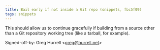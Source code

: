 ```yaml
---
title: Bail early if not inside a Git repo (snippets, fbc5f09)
tags: snippets
---
```


This should allow us to continue gracefully if building from a source other than a Git repository working tree (like a tarball, for example).

Signed-off-by: Greg Hurrell &lt;greg@hurrell.net&gt;
